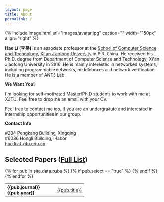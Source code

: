 ```yaml
---
layout: page
title: About
permalink: /
---
```

<!-- # About Me -->

{% include image.html url="images/avatar.jpg" caption="" width="150px" align="right" %}

**Hao Li (李昊)** is an associate professor at the [School of Computer Science and Technology](http://www.cs.xjtu.edu.cn), 
[Xi'an Jiaotong University](http://www.xjtu.edu.cn) in P.R. China. 
He received his Ph.D. degree from Department of Computer Science and Technology, Xi'an Jiaotong University in 2016. 
He is mainly interested in networked systems, including programmable networks, middleboxes and network verification.
He is a member of ANTS Lab.


**We Want You!**

I'm looking for self-motivated Master/Ph.D students to work with me at XJTU. 
Feel free to drop me an email with your CV.

Feel free to contact me too, if you are an undergradute and interested in internship opportunities in our group.

**Contact Info**

#234 Pengkang Building, Xingqing<br />
#6086 Hongli Building, iHabor<br />
[hao.li at xjtu.edu.cn]

## Selected Papers ([Full List](/pubs/))

<table style="font-size: 11pt;">
<tbody>
{% for pub in site.data.pubs %}
{% if pub.select == "true" %}
<tr> 
<td style="width:10em;"> <b>{{pub.journal}} {{pub.year}}</b> </td>
<td> <a href="{% if pub.internal %}{{pub.url | prepend: site.baseurl}}{% else %}{{pub.url}}{% endif %}">{{pub.title}}</a>  </td>
</tr>
<!-- {% if pub.doi %}[[doi]({{pub.doi}})]{% endif %} -->
<!-- {% if pub.media %}{% for article in pub.media %}[[{{article.name}}]({{article.url}})]{% endfor %}{% endif %} -->
{% endif %}
{% endfor %}
</tbody>
</table>

<!-- [Yavin]: https://en.wikipedia.org/wiki/Yavin -->
[hao.li at xjtu.edu.cn]: mailto:hao.li@xjtu.edu.cn
